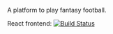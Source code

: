 A platform to play fantasy football.

React frontend: [![Build Status](https://travis-ci.org/TommasoAmici/fantacalcio-django.svg?branch=master)](https://travis-ci.org/TommasoAmici/fantacalcio) 
